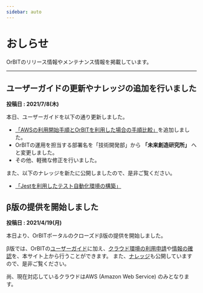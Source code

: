 ```yaml
---
sidebar: auto
---
```


# おしらせ
OrBITのリリース情報やメンテナンス情報を掲載しています。

---

## ユーザーガイドの更新やナレッジの追加を行いました
<Badge text="リリース情報" type="tip" vertical="bottom"/>

**投稿日 : 2021/7/8(木)**

本日、ユーザーガイドを以下の通り更新しました。
- [「AWSの利用開始手順とOrBITを利用した場合の手順比較」](/guide/aws/startup.html#一般的な利用開始手順との比較)を追加しました。
- OrBITの運用を担当する部署名を「技術開発部」から **「未来創造研究所」** へと変更しました。
- その他、軽微な修正を行いました。

また、以下のナレッジを新たに公開しましたので、是非ご覧ください。
- [「Jestを利用したテスト自動化環境の構築」](/knowledge/items/jest/index.html)

## β版の提供を開始しました
<Badge text="リリース情報" type="tip" vertical="bottom"/>
<Badge text="AWS" type="note" vertical="bottom"/>

**投稿日 : 2021/4/19(月)**

本日より、OrBITポータルのクローズドβ版の提供を開始しました。

β版では、OrBITの[ユーザーガイド](/guide/common/introduction.html)に加え、[クラウド環境の利用申請](/request/manual/create-account.html)や[情報の確認](/request/manual/get-update-account.html)を、本サイト上から行うことができます。
また、[ナレッジ](/knowledge/introduction.html)も公開していますので、是非ご覧ください。

尚、現在対応しているクラウドはAWS (Amazon Web Service) のみとなります。

<!--
## 合算した請求アラート機能の提供を開始しました
<Badge text="リリース情報" type="tip" vertical="bottom"/>
<Badge text="AWS" type="note" vertical="bottom"/>

**投稿日 : 2020/5/21(木)**

本日より、プロジェクトが所有する複数のアカウントを跨いだ請求アラートが利用可能になりました。

従来では、アカウント単位での請求アラートは任意で設定することが可能でしたが、アカウントを跨いだ請求アラートの設定はできませんでした。
本機能を使えば、複数アカウントの利用料金を合算した上で、プロジェクトの指定予算額に対するコスト超過の通知を受け取ることができるようになります。

詳細については、[こちら](/guide/aws/tutorial/project-budget-alert.html)を参照して下さい。
-->

<br><br>
<Footer/>
